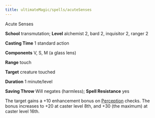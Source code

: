```yaml
---
title: ultimateMagic/spells/acuteSenses
---
```

Acute Senses

**School** transmutation; **Level** alchemist 2, bard 2, inquisitor 2, ranger 2

**Casting Time** 1 standard action

**Components** V, S, M (a glass lens)

**Range** touch

**Target** creature touched

**Duration** 1 minute/level

**Saving Throw** Will negates (harmless); **Spell Resistance** yes

The target gains a +10 enhancement bonus on [Perception](skills/perception.md#_perception) checks. The bonus increases to +20 at caster level 8th, and +30 (the maximum) at caster level 16th.

